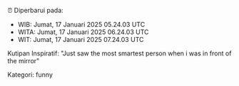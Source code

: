 ⏰ Diperbarui pada:
- WIB: Jumat, 17 Januari 2025 05.24.03 UTC
- WITA: Jumat, 17 Januari 2025 06.24.03 UTC
- WIT: Jumat, 17 Januari 2025 07.24.03 UTC

Kutipan Inspiratif:
"Just saw the most smartest person when i was in front of the mirror"


Kategori: funny

